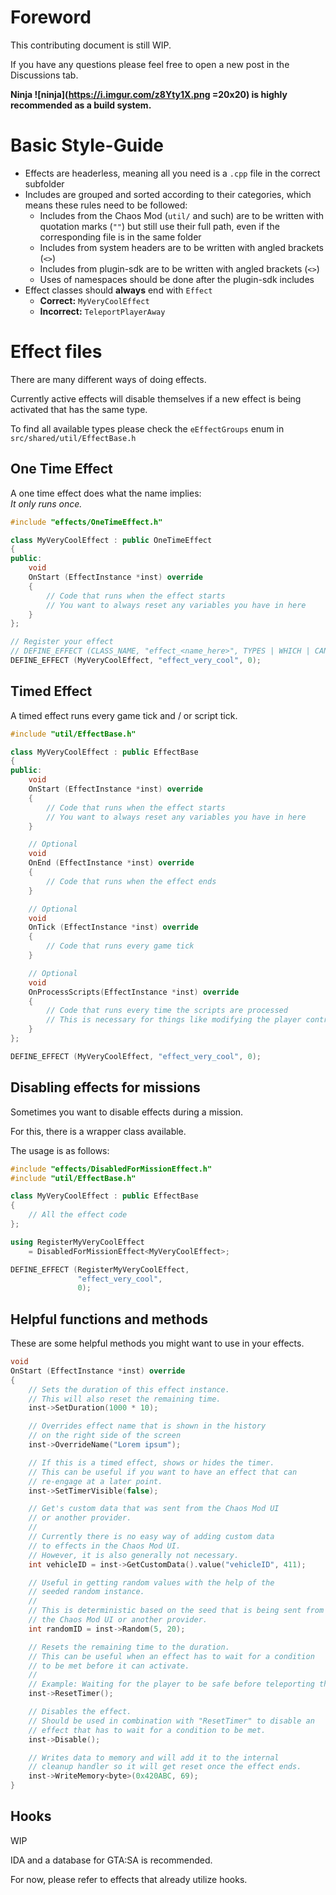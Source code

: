 # Foreword
This contributing document is still WIP.

If you have any questions please feel free to open a new post in the Discussions tab.

**Ninja ![ninja](https://i.imgur.com/z8Yty1X.png =20x20) is highly recommended as a build system.**

# Basic Style-Guide
- Effects are headerless, meaning all you need is a `.cpp` file in the correct subfolder
- Includes are grouped and sorted according to their categories, which means these rules need to be followed:
    - Includes from the Chaos Mod (`util/` and such) are to be written with quotation marks (`""`) but still use their full path, even if the corresponding file is in the same folder
    - Includes from system headers are to be written with angled brackets (`<>`)
    - Includes from plugin-sdk are to be written with angled brackets (`<>`)
    - Uses of namespaces should be done after the plugin-sdk includes
- Effect classes should **always** end with `Effect`
    - **Correct:** `MyVeryCoolEffect`
    - **Incorrect:** `TeleportPlayerAway`

# Effect files
There are many different ways of doing effects.

Currently active effects will disable themselves if a new effect is being activated that has the same type.

To find all available types please check the `eEffectGroups` enum in `src/shared/util/EffectBase.h`

## One Time Effect
A one time effect does what the name implies:  
_It only runs once._
```cpp
#include "effects/OneTimeEffect.h"

class MyVeryCoolEffect : public OneTimeEffect
{
public:
    void
    OnStart (EffectInstance *inst) override
    {
        // Code that runs when the effect starts
        // You want to always reset any variables you have in here
    }
};

// Register your effect
// DEFINE_EFFECT (CLASS_NAME, "effect_<name_here>", TYPES | WHICH | CAN | BE | COMBINED);
DEFINE_EFFECT (MyVeryCoolEffect, "effect_very_cool", 0);
```

## Timed Effect
A timed effect runs every game tick and / or script tick.
```cpp
#include "util/EffectBase.h"

class MyVeryCoolEffect : public EffectBase
{
public:
    void
    OnStart (EffectInstance *inst) override
    {
        // Code that runs when the effect starts
        // You want to always reset any variables you have in here
    }

    // Optional
    void
    OnEnd (EffectInstance *inst) override
    {
        // Code that runs when the effect ends
    }

    // Optional
    void
    OnTick (EffectInstance *inst) override
    {
        // Code that runs every game tick
    }

    // Optional
    void
    OnProcessScripts(EffectInstance *inst) override
    {
        // Code that runs every time the scripts are processed
        // This is necessary for things like modifying the player controls / CPad
    }
};

DEFINE_EFFECT (MyVeryCoolEffect, "effect_very_cool", 0);
```

## Disabling effects for missions
Sometimes you want to disable effects during a mission.

For this, there is a wrapper class available.

The usage is as follows:
```cpp
#include "effects/DisabledForMissionEffect.h"
#include "util/EffectBase.h"

class MyVeryCoolEffect : public EffectBase
{
    // All the effect code
};

using RegisterMyVeryCoolEffect
    = DisabledForMissionEffect<MyVeryCoolEffect>;

DEFINE_EFFECT (RegisterMyVeryCoolEffect,
               "effect_very_cool",
               0);
```

## Helpful functions and methods
These are some helpful methods you might want to use in your effects.
```cpp
void
OnStart (EffectInstance *inst) override
{
    // Sets the duration of this effect instance.
    // This will also reset the remaining time.
    inst->SetDuration(1000 * 10);

    // Overrides effect name that is shown in the history
    // on the right side of the screen
    inst->OverrideName("Lorem ipsum");

    // If this is a timed effect, shows or hides the timer.
    // This can be useful if you want to have an effect that can
    // re-engage at a later point.
    inst->SetTimerVisible(false);

    // Get's custom data that was sent from the Chaos Mod UI
    // or another provider.
    //
    // Currently there is no easy way of adding custom data
    // to effects in the Chaos Mod UI.
    // However, it is also generally not necessary.
    int vehicleID = inst->GetCustomData().value("vehicleID", 411);

    // Useful in getting random values with the help of the
    // seeded random instance.
    //
    // This is deterministic based on the seed that is being sent from
    // the Chaos Mod UI or another provider.
    int randomID = inst->Random(5, 20);

    // Resets the remaining time to the duration.
    // This can be useful when an effect has to wait for a condition
    // to be met before it can activate.
    //
    // Example: Waiting for the player to be safe before teleporting them.
    inst->ResetTimer();

    // Disables the effect.
    // Should be used in combination with "ResetTimer" to disable an
    // effect that has to wait for a condition to be met.
    inst->Disable();

    // Writes data to memory and will add it to the internal
    // cleanup handler so it will get reset once the effect ends.
    inst->WriteMemory<byte>(0x420ABC, 69);
}
```

## Hooks
WIP

IDA and a database for GTA:SA is recommended.

For now, please refer to effects that already utilize hooks.